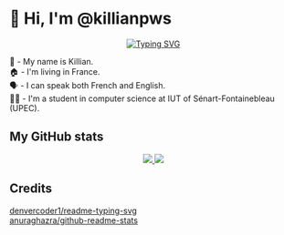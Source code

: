 # 👋 Hi, I'm @killianpws
<div align='center'><a href="https://git.io/typing-svg"><img src="https://readme-typing-svg.herokuapp.com?font=Fira+Code&pause=1000&color=10CA00&center=true&vCenter=true&width=435&lines=Welcome+to+my+profile+!" alt="Typing SVG" /></a></div>

👤 - My name is Killian.<br>
🏠 - I'm living in France.<br>
🗣 - I can speak both French and English.<br>
👨‍🎓 - I'm a student in computer science at IUT of Sénart-Fontainebleau (UPEC).

## My GitHub stats
<div align='center'> 
  <a href="https://github.com/anuraghazra/github-readme-stats">
    <img src="https://github-readme-stats.vercel.app/api?username=killianpws" />
  </a>
  <a href="https://github.com/anuraghazra/github-readme-stats">
    <img src="https://github-readme-stats.vercel.app/api/top-langs?username=killianpws&layout=compact&langs_count=8&card_width=320" />
  </a>
</div>

## Credits
[denvercoder1/readme-typing-svg](https://github.com/denvercoder1/readme-typing-svg)<br>
[anuraghazra/github-readme-stats](https://github.com/anuraghazra/github-readme-stats)
